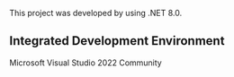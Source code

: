 This project was developed by using .NET 8.0.

## Integrated Development Environment
Microsoft Visual Studio 2022 Community